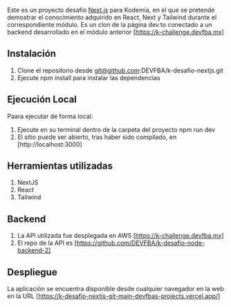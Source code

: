 Este es un proyecto desafío [Next.js](https://nextjs.org/) para Kodemia, en el que se pretende demostrar el conocimiento adquirido en React, Next y Tailwind durante el correspondiente módulo. Es un clon de la página dev.to conectado a un backend desarrollado en el módulo anterior [https://k-challenge.devfba.mx]

## Instalación

1. Clone el repositorio desde git@github.com:DEVFBA/k-desafio-nextjs.git
2. Ejecute npm install para instalar las dependencias

## Ejecución Local

Paara ejecutar de forma local:

1. Ejecute en su terminal dentro de la carpeta del proyecto npm run dev
2. El sitio puede ser abierto, tras haber sido compilado, en [http://localhost:3000]

## Herramientas utilizadas

1. NextJS
2. React
3. Tailwind

## Backend

1. La API utilizada fue desplegada en AWS [https://k-challenge.devfba.mx]
2. El repo de la API es [https://github.com/DEVFBA/k-desafio-node-backend-2]

## Despliegue

La aplicación se encuentra disponible desde cualquier navegador en la web en la URL [https://k-desafio-nextjs-git-main-devfbas-projects.vercel.app/]
